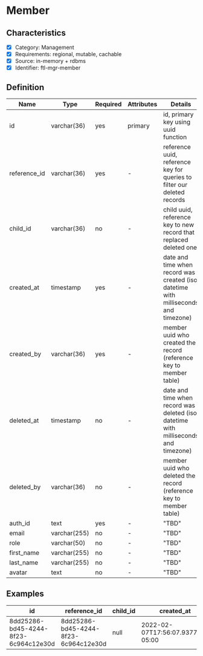 # Member

## Characteristics

- [x] Category: Management
- [x] Requirements: regional, mutable, cachable
- [x] Source: in-memory + rdbms
- [x] Identifier: ftl-mgr-member

## Definition

Name | Type | Required | Attributes | Details
-----|------|----------|------------|--------
id | varchar(36) | yes | primary | id, primary key using uuid function
reference_id | varchar(36) | yes | - | reference uuid, reference key for queries to filter our deleted records
child_id | varchar(36) | no | - | child uuid, reference key to new record that replaced deleted one
created_at | timestamp | yes | - | date and time when record was created (iso datetime with milliseconds and timezone)
created_by | varchar(36) | yes | - | member uuid who created the record (reference key to member table)
deleted_at | timestamp | no | - | date and time when record was deleted (iso datetime with milliseconds and timezone)
deleted_by | varchar(36) | no | - | member uuid who deleted the record (reference key to member table)
auth_id | text | yes | - | "TBD"
email | varchar(255) | no | - | "TBD"
role | varchar(50) | no | - | "TBD"
first_name | varchar(255) | no | - | "TBD"
last_name | varchar(255) | no | - | "TBD"
avatar | text | no | - | "TBD"

## Examples

id | reference_id | child_id | created_at | created_by | deleted_at | deleted_by | auth_id | email | role | first_name | last_name | avatar
---|--------------|----------|------------|------------|------------|------------|---------|-------|------|------------|----------|-------
8dd25286-bd45-4244-8f23-6c964c12e30d | 8dd25286-bd45-4244-8f23-6c964c12e30d | null | 2022-02-07T17:56:07.937758-05:00 | 8dd25286-bd45-4244-8f23-6c964c12e30d | null | null | 1 | hello@fintechless.com | owner | Fintechless | Platform | null
